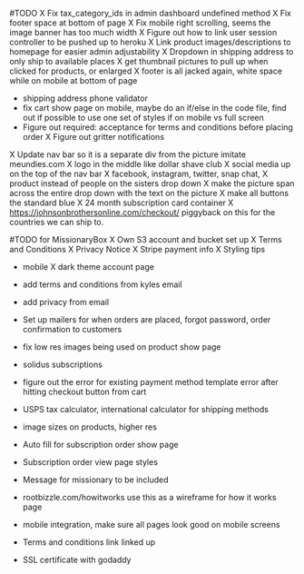 #TODO
X Fix tax_category_ids in admin dashboard undefined method
X Fix footer space at bottom of page
X Fix mobile right scrolling, seems the image banner has too much width
X Figure out how to link user session controller to be pushed up to heroku
X Link product images/descriptions to homepage for easier admin adjustability
X Dropdown in shipping address to only ship to available places
X get thumbnail pictures to pull up when clicked for products, or enlarged
X footer is all jacked again, white space while on mobile at bottom of page

- shipping address phone validator
- fix cart show page on mobile, maybe do an if/else in the code file, find out if possible to use one set of styles if on mobile vs full screen
- Figure out required: acceptance for terms and conditions before placing order
X Figure out gritter notifications

X Update nav bar so it is a separate div from the picture imitate meundies.com
X logo in the middle like dollar shave club
X social media up on the top of the nav bar
X facebook, instagram, twitter, snap chat,
X product instead of people on the sisters drop down
X make the picture span across the entire drop down  with the text on the picture
X make all buttons the standard blue
X 24 month subscription card container
X https://johnsonbrothersonline.com/checkout/ piggyback on this for the countries we can ship to.

#TODO for MissionaryBox
X Own S3 account and bucket set up
X Terms and Conditions
X Privacy Notice
X Stripe payment info
X Styling tips

- mobile 
X dark theme account page
- add terms and conditions from kyles email
- add privacy from email 




- Set up mailers for when orders are placed, forgot password, order confirmation to customers
- fix low res images being used on product show page
- solidus subscriptions
- figure out the error for existing payment method template error after hitting checkout button from cart

- USPS tax calculator, international calculator for shipping methods
- image sizes on products, higher res
- Auto fill for subscription order show page
- Subscription order view page styles
- Message for missionary to be included
- rootbizzle.com/howitworks use this as a wireframe for how it works page
- mobile integration, make sure all pages look good on mobile screens
- Terms and conditions link linked up
- SSL certificate with godaddy
